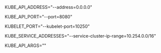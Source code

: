 KUBE_API_ADDRESS="--address=0.0.0.0"

KUBE_API_PORT="--port=8080"

KUBELET_PORT="--kubelet-port=10250"

KUBE_SERVICE_ADDRESSES="--service-cluster-ip-range=10.254.0.0/16"

KUBE_API_ARGS=""




